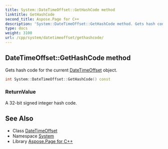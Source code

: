 ```yaml
---
title: System::DateTimeOffset::GetHashCode method
linktitle: GetHashCode
second_title: Aspose.Page for C++
description: 'System::DateTimeOffset::GetHashCode method. Gets hash code for the current DateTimeOffset object in C++.'
type: docs
weight: 3100
url: /cpp/system/datetimeoffset/gethashcode/
---
```

## DateTimeOffset::GetHashCode method


Gets hash code for the current [DateTimeOffset](../) object.

```cpp
int System::DateTimeOffset::GetHashCode() const
```


### ReturnValue

A 32-bit signed integer hash code.

## See Also

* Class [DateTimeOffset](../)
* Namespace [System](../../)
* Library [Aspose.Page for C++](../../../)
